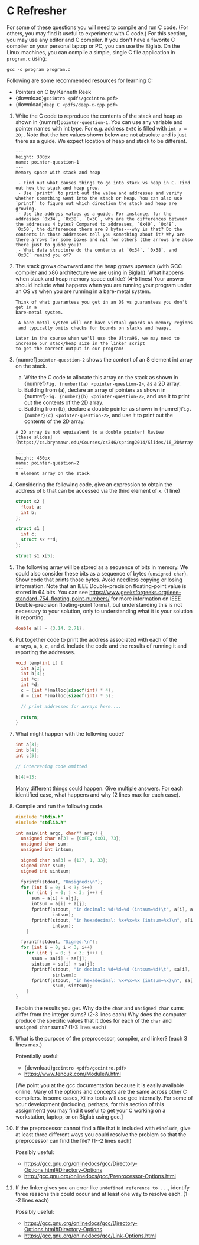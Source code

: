 # C Refresher
<style type="text/css">
    ol { list-style-type: decimal; }
    ol ol { list-style-type: lower-alpha; }
    ol ol ol { list-style-type: lower-roman; }
</style>

For some of these questions you will need to compile and run C code.
(For others, you may find it useful to experiment with C code.)
For this section, you may use any editor and C compiler.
If you don't have a favorite C compiler on your personal laptop or PC, you
can use the Biglab. On the Linux machines, you can compile a simple, single C file application in `program.c` using:
```
gcc -o program program.c
```
Following are some recommended resources for learning C:
- Pointers on C by Kenneth Reek
- {download}`gccintro <pdfs/gccintro.pdf>`
- {download}`deep C <pdfs/deep-c-cpp.pdf>`

1. Write the C code to reproduce the contents of the stack and heap
as shown in {numref}`pointer-question-1`. You can use any variable and pointer names with int type. For e.g. address `0x5C` is filled with `int x = 20;`. Note that the hex values shown below are not absolute and is
just there as a guide. We expect location of heap and stack to be different.
    ```{figure} images/memory_map_1.png
    ---
    height: 300px
    name: pointer-question-1
    ---
    Memory space with stack and heap
    ```
    ```{hint}
     - Find out what causes things to go into stack vs heap in C. Find out how the stack and heap grow.
     - Use `printf` to print out the value and addresses and verify whether something went into the stack or heap. You can also use `printf` to figure out which direction the stack and heap are growing.
     - Use the address values as a guide. For instance, for the addresses `0x34`, `0x38`, `0x3C`, why are the differences between the addresses 4 bytes? Compared to addresses, `0x40`, `0x48`, `0x50`, the differences there are 8 bytes---why is that? Do the contents in those addresses tell you something about it? Why are there arrows for some boxes and not for others (the arrows are also there just to guide you)?
     - What data structure do the contents at `0x34`, `0x38`, and `0x3C` remind you of?
    ```

2. The stack grows downward and the heap grows upwards
(with GCC compiler and x86 architecture we are using in Biglab).
What happens when stack and heap memory space collide? (4-5 lines)
Your answer should include what happens when you are running your
program under an OS vs when you are running in a bare-metal system.
    ```{hint}
    Think of what guarantees you get in an OS vs guarantees you don't get in a
    bare-metal system.

     A bare-metal system will not have virtual guards on memory regions
     and typically omits checks for bounds on stacks and heaps.
    
    Later in the course when we'll use the Ultra96, we may need to
    increase our stack/heap size in the linker script
    to get the correct output in our program!
    ```

3. {numref}`pointer-question-2` shows the content of an 8 element int array on the stack.
    1. Write the C code to allocate this array on the stack as shown in {numref}`Fig. {number}(a) <pointer-question-2>`, as a 2D array.
    2. Building from (a), declare an array of pointers as shown in {numref}`Fig. {number}(b) <pointer-question-2>`, and use it to print out the contents of the 2D array.
    3. Building from (b), declare a double pointer as shown in {numref}`Fig. {number}(c) <pointer-question-2>`, and use it to print out the contents of the 2D array.
      ```{hint}
      A 2D array is not equivalent to a double pointer! Review
      [these slides](https://cs.brynmawr.edu/Courses/cs246/spring2014/Slides/16_2DArray_Pointers.pdf).
      ```
    ```{figure} images/memory_map_2.png
    ---
    height: 450px
    name: pointer-question-2
    ---
    8 element array on the stack
    ```

4. Considering the following code, give an expression to obtain
the address of `b` that can be accessed via the third
element of `x`. (1 line)
    ```C
    struct s2 {
      float a;
      int b;
    };
    
    struct s1 {
      int c;
      struct s2 **d;
    };
    
    struct s1 x[5];
    ```

5. The following array will be stored as a sequence of bits in
memory.  We could also consider these bits as a sequence
of bytes (`unsigned char`).  Show code that prints those
bytes.   Avoid needless copying or losing information.
Note that an IEEE Double-precision floating-point value is
stored in 64 bits.  You can see
<https://www.geeksforgeeks.org/ieee-standard-754-floating-point-numbers/>
for more information on IEEE Double-precision
floating-point format, but understanding this is not
necessary to your solution, only to understanding what it is
your solution is reporting.
    ```C
    double a[] = {3.14, 2.71};
    ```

6. Put together code to print the address associated with each of the
arrays, `a`, `b`, `c`, and `d`.
Include the code and the results of running it and reporting the addresses.
    ```C
    void temp(int i) {
      int a[2];
      int b[3];
      int *c;
      int *d;
      c = (int *)malloc(sizeof(int) * 4);
      d = (int *)malloc(sizeof(int) * 5);
    
      // print addresses for arrays here....
    
      return;
    }
    ```
7. What might happen with the following code?
    ```C
    int a[3];
    int b[4];
    int c[5];

    // intervening code omitted

    b[4]=13;
    ```
    Many different things could happen.  Give multiple answers.  For each
    identified case, what happens and why (2 lines max for each case).


8. Compile and run the following code.
    ```C
    #include "stdio.h"
    #include "stdlib.h"
    
    int main(int argc, char** argv) {
      unsigned char a[3] = {0xFF, 0x01, 73};
      unsigned char sum;
      unsigned int intsum;
    
      signed char sa[3] = {127, 1, 33};
      signed char ssum;
      signed int sintsum;
    
      fprintf(stdout, "Unsigned:\n");
      for (int i = 0; i < 3; i++)
        for (int j = 0; j < 3; j++) {
          sum = a[i] + a[j];
          intsum = a[i] + a[j];
          fprintf(stdout, "in decimal: %d+%d=%d (intsum=%d)\t", a[i], a[j], sum,
                  intsum);
          fprintf(stdout, "in hexadecimal: %x+%x=%x (intsum=%x)\n", a[i], a[j], sum,
                  intsum);
        }
    
      fprintf(stdout, "Signed:\n");
      for (int i = 0; i < 3; i++)
        for (int j = 0; j < 3; j++) {
          ssum = sa[i] + sa[j];
          sintsum = sa[i] + sa[j];
          fprintf(stdout, "in decimal: %d+%d=%d (intsum=%d)\t", sa[i], sa[j], ssum,
                  sintsum);
          fprintf(stdout, "in hexadecimal: %x+%x=%x (intsum=%x)\n", sa[i], sa[j],
                  ssum, sintsum);
        }
    }
    ```
    Explain the results you get.  Why do the `char` and `unsigned char` sums differ
    from the integer sums?  (2-3 lines each) Why does the computer produce the specific values
    that it does for each of the `char` and `unsigned char` sums? (1-3
    lines each)

9. What is the purpose of the preprocessor, compiler, and
linker? (each 3 lines max.)

    Potentially useful:

    - {download}`gccintro <pdfs/gccintro.pdf>`
    - <https://www.tenouk.com/ModuleW.html>

    [We point you at the gcc documentation because it is easily
    available online.  Many of the options and concepts are the same
    across other C compilers.  In some cases, Xilinx tools will use gcc
    internally.  For some of your development (including, perhaps, for
    this section of this assignment) you may find it useful to get
    your C working on a workstation, laptop, or on Biglab using gcc.]

10. If the preprocessor cannot find a file that is included
with `#include`, give at least three different ways you could resolve
the problem so that the preprocessor can find the file? (1--2 lines each)

    Possibly useful:

    - <https://gcc.gnu.org/onlinedocs/gcc/Directory-Options.html#Directory-Options>
    - <http://gcc.gnu.org/onlinedocs/gcc/Preprocessor-Options.html>

11. If the linker gives you an error like `undefined reference to ...`,
identify three reasons this could occur and at least one way to resolve each.
(1--2 lines each)

    Possibly useful:

    - <https://gcc.gnu.org/onlinedocs/gcc/Directory-Options.html#Directory-Options>
    - <https://gcc.gnu.org/onlinedocs/gcc/Link-Options.html>
